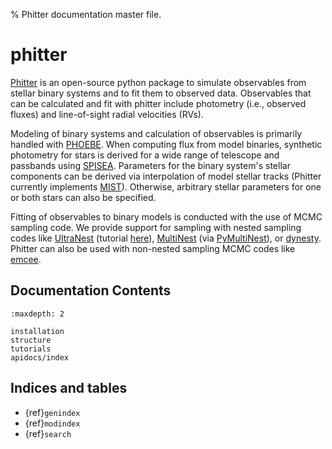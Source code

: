 % Phitter documentation master file.

# phitter

[Phitter](https://github.com/abhimat/phitter) is an open-source python package to simulate observables  from stellar binary systems and to fit them to observed data. Observables that can be calculated and fit with phitter include photometry (i.e., observed fluxes) and line-of-sight radial velocities (RVs).

Modeling of binary systems and calculation of observables is primarily handled with [PHOEBE](http://www.phoebe-project.org). When computing flux from model binaries, synthetic photometry for stars is derived for a wide range of telescope and passbands using [SPISEA](https://spisea.readthedocs.io/en/latest/). Parameters for the binary system's stellar components can be derived via interpolation of model stellar tracks (Phitter currently implements [MIST](http://waps.cfa.harvard.edu/MIST/)). Otherwise, arbitrary stellar parameters for one or both stars can also be specified.

Fitting of observables to binary models is conducted with the use of MCMC sampling code. We provide support for sampling with nested sampling codes like [UltraNest](https://johannesbuchner.github.io/UltraNest/) (tutorial [here](notebooks/fit_with_ultranest)), [MultiNest](https://github.com/farhanferoz/MultiNest) (via [PyMultiNest](https://github.com/JohannesBuchner/PyMultiNest)), or [dynesty](https://dynesty.readthedocs.io/en/stable/index.html). Phitter can also be used with non-nested sampling MCMC codes like [emcee](https://emcee.readthedocs.io/en/stable/).

## Documentation Contents
```{toctree}
:maxdepth: 2

installation
structure
tutorials
apidocs/index
```

## Indices and tables
- {ref}`genindex`
- {ref}`modindex`
- {ref}`search`
